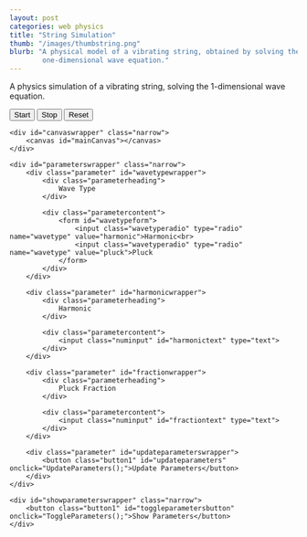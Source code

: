 ```yaml
---
layout: post
categories: web physics
title: "String Simulation"
thumb: "/images/thumbstring.png"
blurb: "A physical model of a vibrating string, obtained by solving the
        one-dimensional wave equation."
---
```


<script src="/js/stringphysics.js"></script>
<link rel="stylesheet" type="text/css" href="/stylesheets/jsstyle.css">

A physics simulation of a vibrating string, solving the 1-dimensional wave equation.

<div id="physicswrapper" class="narrow">
    <div id="controlbuttonwrapper">
        <button class="button1" id="startbutton" onclick="StartSimulation();">Start</button>
        <button class="button1" id="stopbutton" onclick="StopSimulation();">Stop</button>
        <button class="button1" id="resetbutton" onclick="ResetString();">Reset</button>
    </div>

    <div id="canvaswrapper" class="narrow">
        <canvas id="mainCanvas"></canvas>
    </div>

    <div id="parameterswrapper" class="narrow">
        <div class="parameter" id="wavetypewrapper">
            <div class="parameterheading">
                Wave Type
            </div>

            <div class="parametercontent">
                <form id="wavetypeform">
                    <input class="wavetyperadio" type="radio" name="wavetype" value="harmonic">Harmonic<br>
                    <input class="wavetyperadio" type="radio" name="wavetype" value="pluck">Pluck
                </form>
            </div>
        </div>

        <div class="parameter" id="harmonicwrapper">
            <div class="parameterheading">
                Harmonic
            </div>

            <div class="parametercontent">
                <input class="numinput" id="harmonictext" type="text">
            </div>
        </div>

        <div class="parameter" id="fractionwrapper">
            <div class="parameterheading">
                Pluck Fraction
            </div>

            <div class="parametercontent">
                <input class="numinput" id="fractiontext" type="text">
            </div>
        </div>

        <div class="parameter" id="updateparameterswrapper">
            <button class="button1" id="updateparameters" onclick="UpdateParameters();">Update Parameters</button>
        </div>
    </div>

    <div id="showparameterswrapper" class="narrow">
        <button class="button1" id="toggleparametersbutton" onclick="ToggleParameters();">Show Parameters</button>
    </div>
</div>
